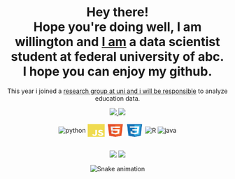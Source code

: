 <div>
  
  <h1 align="center">
    Hey there!<br>
    Hope you're doing well, I am willington and 
    <a href="https://www.linkedin.com/in/willington-lucas-222911175/">I am</a> a data scientist student at federal university of abc.
   <br> I hope you can enjoy my github.
  </h1>
  
  <p align="center">
    This year i joined a <a href="">research group at uni and i will be responsible</a>  to analyze education data.
     
  </p>
  
</div>

<div align="center">
  <a href="https://github.com/willdelrey">
    <img height="150em" src="https://github-readme-stats.vercel.app/api?username=willdelrey&count_private=true&include_all_commits=true&show_icons=true&theme=dracula&hide_border=false&show_owner=true"/>
    <img height="150em" src="https://github-readme-stats.vercel.app/api/top-langs/?username=duribeiro&theme=dracula&hide_border=false&&layout=compact"/>
  </a>
</div>

<div align="center" valign="top"><br>
 
  <img align="center" alt="python" height="30" width="40" src="https://s3.dualstack.us-east-2.amazonaws.com/pythondotorg-assets/media/community/logos/python-logo-only.png">
  <img align="center" alt="Js" height="30" width="40" src="https://raw.githubusercontent.com/devicons/devicon/master/icons/javascript/javascript-plain.svg">
  <img align="center" alt="HTML" height="30" width="40" src="https://raw.githubusercontent.com/devicons/devicon/master/icons/html5/html5-original.svg">
  <img align="center" alt="CSS" height="30" width="40" src="https://raw.githubusercontent.com/devicons/devicon/master/icons/css3/css3-original.svg">
  <img align="center" alt="R" height="30" width="40" src="https://www.r-project.org/Rlogo.png">
  <img align="center" alt="java" height="30" width="40" src="https://cdn.worldvectorlogo.com/logos/java.svg">
 
 
 
</div><br>

<div align="center">

  <a href="https://www.linkedin.com/in/willington-lucas-222911175/" target="_blank"><img src="https://img.shields.io/badge/-LinkedIn-%230077B5?style=for-the-badge&logo=linkedin&logoColor=white" target="_blank"></a> 
  <a href="mailto:lucaswillington598@gmail.com"><img src="https://img.shields.io/badge/-Gmail-%23333?style=for-the-badge&logo=gmail&logoColor=white" target="_blank"></a>
</div>

<div align="center">

  ![Snake animation](https://github.com/danielbped/danielbped/blob/output/github-contribution-grid-snake.svg)
  
</div>




